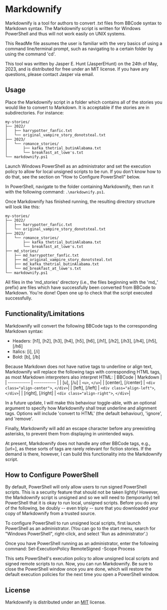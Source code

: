 # Markdownify

Markdownify is a tool for authors to convert .txt files from BBCode syntax to Markdown syntax. The Markdownify script is written for Windows PowerShell and thus will not work easily on UNIX systems.

This ReadMe file assumes the user is familiar with the very basics of using a command line/terminal prompt, such as navigating to a certain folder by using the command 'cd'.

This tool was written by Jasper E. Hunt (JasperEHunt) on the 24th of May, 2023, and is distributed for free under an MIT license. If you have any questions, please contact Jasper via email.

## Usage

Place the Markdownify script in a folder which contains all of the stories you would like to convert to Markdown. It is acceptable if the stories are in subdirectories. For instance:

```
my-stories/
├── 2022/
│   ├── harrypotter_fanfic.txt
│   └── original_vampire_story_donotsteal.txt
├── 2023/
│   └── romance_stories/
│       ├── kafka_thetrial_butinAlabama.txt
│       └── breakfast_at_lowe's.txt
└── markdownify.ps1
```

Launch Windows PowerShell as an administrator and set the execution policy to allow for local unsigned scripts to be run. If you don't know how to do that, see the section on "How to Configure PowerShell" below.

In PowerShell, navigate to the folder containing Markdownify, then run it with the following command:
`.\markdownify.ps1`.

Once Markdownify has finished running, the resulting directory structure will look like this:

```
my-stories/
├── 2022/
│   ├── harrypotter_fanfic.txt
│   └── original_vampire_story_donotsteal.txt
├── 2023/
│   └── romance_stories/
│       ├── kafka_thetrial_butinAlabama.txt
│       └── breakfast_at_lowe's.txt
├── md_stories/
│   ├── md_harrypotter_fanfic.txt
│   ├── md_original_vampire_story_donotsteal.txt
│   ├── md_kafka_thetrial_butinAlabama.txt
│   └── md_breakfast_at_lowe's.txt
└── markdownify.ps1
```

All files in the 'md_stories' directory (i.e., the files beginning with the 'md_' prefix) are files which have successfully been converted from BBCode to Markdown. You're done! Open one up to check that the script executed successfully.

## Functionality/Limitations

Markdownify will convert the following BBCode tags to the corresponding Markdown syntax:
* Headers: [h1], [h2], [h3], [h4], [h5], [h6], [/h1], [/h2], [/h3], [/h4], [/h5], [/h6]
* Italics: [i], [/i]
* Bold: [b], [/b]

Because Markdown does not have native tags to underline or align text, Markdownify will replace the following tags with corresponding HTML tags, as most Markdown interpreters also interpret HTML:
| BBCode      | Markdown    |
| ----------- | ----------- |
| [u], [/u]   | `<u>`, `</u>`|
| [center], [/center]   | `<div class="align-center">`, `</div>`|
| [left], [/left]   | `<div class="align-left">`, `</div>`|
| [right], [/right]   | `<div class="align-right">`, `</div>`|

In a future update, I will make this behaviour toggle-able, with an optional argument to specify how Markdownify shall treat underline and alignment tags. Options will include 'convert to HTML' (the default behaviour), 'ignore', and 'remove'.

Finally, Markdownify will add an escape character before any preexisting asterisks, to prevent them from displaying in unintended ways.

At present, Markdownify does not handle any other BBCode tags, e.g., [url=], as these sorts of tags are rarely relevant for fiction stories. If the demand is there, however, I can build this functionality into the Markdownify script.

## How to Configure PowerShell

By default, PowerShell will only allow users to run signed PowerShell scripts. This is a security feature that should not be taken lightly! However, the Markdownify script is unsigned and so we will need to (temporarily) tell PowerShell that it is okay to run local, unsigned scripts. Before you do any of the following, be doubly -- even triply -- sure that you downloaded your copy of Markdownify from a trusted source.

To configure PowerShell to run unsigned local scripts, first launch PowerShell as an administrator. (You can go to the start menu, search for "Windows PowerShell", right-click, and select 'Run as administrator'.)

Once you have PowerShell running as an administrator, enter the following command:
    Set-ExecutionPolicy RemoteSigned -Scope Process

This sets PowerShell's execution policy to allow unsigned local scripts and signed remote scripts to run. Now, you can run Markdownify. Be sure to close the PowerShell window once you are done, which will restore the default execution policies for the next time you open a PowerShell window.

## License

Markdownify is distributed under an [MIT](https://choosealicense.com/licenses/mit/) license.
